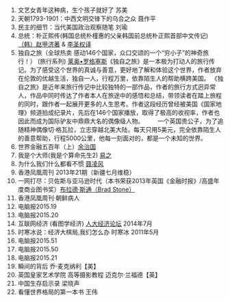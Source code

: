 1. 文艺女青年这种病，生个孩子就好了 苏美
2. 天朝1793-1901：中西文明交锋下的乌合之众 聂作平
3. 民主的细节：当代美国政治观察随笔 刘瑜
4. 总统：朴正熙传(韩国总统朴槿惠的父亲韩国前总统朴正熙首部中文传记) [（韩）赵甲济著](https://www.goodreads.com/book/author/%EF%BC%88%E9%9F%A9%EF%BC%89%E8%B5%B5%E7%94%B2%E6%B5%8E%E8%91%97) & [李圣权译](https://www.goodreads.com/book/author/%E6%9D%8E%E5%9C%A3%E6%9D%83%E8%AF%91)
5. 独自之旅（全球热卖 感动146个国家，众口交颂的一个“穷小子”的神奇旅行！） (旅行系列) [莱奥•罗格塞斯](https://www.goodreads.com/book/author/%E8%8E%B1%E5%A5%A5%E2%80%A2%E7%BD%97%E6%A0%BC%E5%A1%9E%E6%96%AF)《独自之旅》是一本极为打动人的旅行传记。为了感受这个世界的真诚与善意，更好地了解和体验这个世界，作者放弃在伦敦的优越生活，独自一人，行程万里，依靠陌生人的帮助横跨美国。
     《独自之旅》是近年来旅行传记中比较独特的一部作品，作者的旅行方式迥异常人，作品中同时传达了作者本人在旅途中的感悟和总结，带领读者在踏上旅程的同时，跟作者一起展开更多的人生思考。作者这段经历曾经被美国《国家地理》频道拍成纪录片，先后在146个国家播放，取得了极高的收视率，作者也因此而成为国际驴友中鼎鼎大名的偶像级人物。
        　　一个英国贵公子，为了追随精神偶像切·格瓦拉，立志穿越北美大陆，每天只用5美元，完全依靠陌生人的善意帮助，行程5000公里，他每一刻面对的，都是一个未知的世界。
6. 世界金融五百年（上）[余治国](https://www.goodreads.com/book/author/%E4%BD%99%E6%B2%BB%E5%9B%BD)
7. 我是个大师(我是个算命先生2) [易之](https://www.goodreads.com/book/author/%E6%98%93%E4%B9%8B)
8. 为什么我们什么都看不惯 [聂凌风](https://www.goodreads.com/book/author/%E8%81%82%E5%87%8C%E9%A3%8E)
9. 香港凤凰周刊 2013年21期（新疆七月维稳）
10. 一网打尽：贝佐斯与亚马逊时代（本书荣获2013年英国《金融时报》/高盛年度商业图书奖）[布拉德·斯通（Brad Stone）](https://www.goodreads.com/book/author/%E5%B8%83%E6%8B%89%E5%BE%B7%C2%B7%E6%96%AF%E9%80%9A%EF%BC%88Brad+Stone%EF%BC%89)
11. 香港凤凰周刊·朝鲜病人
12. 电脑报2015.19
13. 电脑报2015.20
14. 互联网经济 (看图学经济) [人大经济论坛](https://www.goodreads.com/book/author/%E4%BA%BA%E5%A4%A7%E7%BB%8F%E6%B5%8E%E8%AE%BA%E5%9D%9B) 2014年7月
15. 时寒冰说：经济大棋局,我们怎么办 时寒冰 2011年5月
16. 电脑报2015.51
17. 电脑报2015.50
18. 电脑报2015.21
19. 瞬间的背后 乔·麦克纳利【美】
20. 英国皇家艺术学院 高等摄影教程 迈克尔·兰福德【英】
21. 中国生存启示录 梁晓声
22. 看懂世界格局的第一本书 王伟

